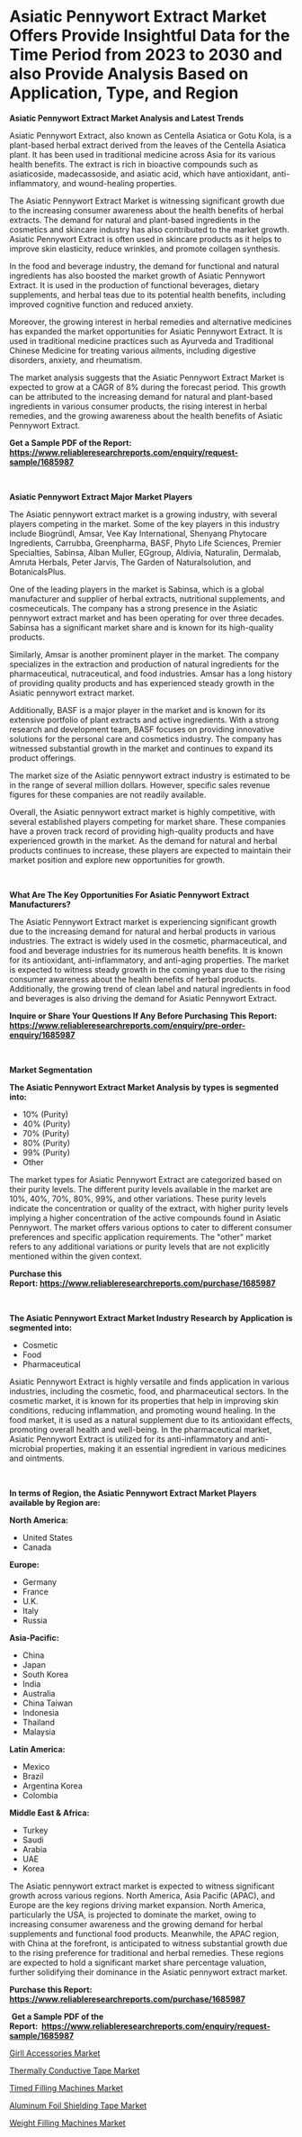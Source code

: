 <p><h1>Asiatic Pennywort Extract Market Offers Provide Insightful Data for the Time Period from 2023 to 2030 and also Provide Analysis Based on Application, Type, and Region</h1></p><p><strong>Asiatic Pennywort Extract Market Analysis and Latest Trends</strong></p>
<p><p>Asiatic Pennywort Extract, also known as Centella Asiatica or Gotu Kola, is a plant-based herbal extract derived from the leaves of the Centella Asiatica plant. It has been used in traditional medicine across Asia for its various health benefits. The extract is rich in bioactive compounds such as asiaticoside, madecassoside, and asiatic acid, which have antioxidant, anti-inflammatory, and wound-healing properties.</p><p>The Asiatic Pennywort Extract Market is witnessing significant growth due to the increasing consumer awareness about the health benefits of herbal extracts. The demand for natural and plant-based ingredients in the cosmetics and skincare industry has also contributed to the market growth. Asiatic Pennywort Extract is often used in skincare products as it helps to improve skin elasticity, reduce wrinkles, and promote collagen synthesis.</p><p>In the food and beverage industry, the demand for functional and natural ingredients has also boosted the market growth of Asiatic Pennywort Extract. It is used in the production of functional beverages, dietary supplements, and herbal teas due to its potential health benefits, including improved cognitive function and reduced anxiety.</p><p>Moreover, the growing interest in herbal remedies and alternative medicines has expanded the market opportunities for Asiatic Pennywort Extract. It is used in traditional medicine practices such as Ayurveda and Traditional Chinese Medicine for treating various ailments, including digestive disorders, anxiety, and rheumatism.</p><p>The market analysis suggests that the Asiatic Pennywort Extract Market is expected to grow at a CAGR of 8% during the forecast period. This growth can be attributed to the increasing demand for natural and plant-based ingredients in various consumer products, the rising interest in herbal remedies, and the growing awareness about the health benefits of Asiatic Pennywort Extract.</p></p>
<p><strong>Get a Sample PDF of the Report:&nbsp; <a href="https://www.reliableresearchreports.com/enquiry/request-sample/1685987">https://www.reliableresearchreports.com/enquiry/request-sample/1685987</a></strong></p>
<p>&nbsp;</p>
<p><strong>Asiatic Pennywort Extract Major Market Players</strong></p>
<p><p>The Asiatic pennywort extract market is a growing industry, with several players competing in the market. Some of the key players in this industry include Biogründl, Amsar, Vee Kay International, Shenyang Phytocare Ingredients, Carrubba, Greenpharma, BASF, Phyto Life Sciences, Premier Specialties, Sabinsa, Alban Muller, EGgroup, Aldivia, Naturalin, Dermalab, Amruta Herbals, Peter Jarvis, The Garden of Naturalsolution, and BotanicalsPlus.</p><p>One of the leading players in the market is Sabinsa, which is a global manufacturer and supplier of herbal extracts, nutritional supplements, and cosmeceuticals. The company has a strong presence in the Asiatic pennywort extract market and has been operating for over three decades. Sabinsa has a significant market share and is known for its high-quality products.</p><p>Similarly, Amsar is another prominent player in the market. The company specializes in the extraction and production of natural ingredients for the pharmaceutical, nutraceutical, and food industries. Amsar has a long history of providing quality products and has experienced steady growth in the Asiatic pennywort extract market.</p><p>Additionally, BASF is a major player in the market and is known for its extensive portfolio of plant extracts and active ingredients. With a strong research and development team, BASF focuses on providing innovative solutions for the personal care and cosmetics industry. The company has witnessed substantial growth in the market and continues to expand its product offerings.</p><p>The market size of the Asiatic pennywort extract industry is estimated to be in the range of several million dollars. However, specific sales revenue figures for these companies are not readily available.</p><p>Overall, the Asiatic pennywort extract market is highly competitive, with several established players competing for market share. These companies have a proven track record of providing high-quality products and have experienced growth in the market. As the demand for natural and herbal products continues to increase, these players are expected to maintain their market position and explore new opportunities for growth.</p></p>
<p>&nbsp;</p>
<p><strong>What Are The Key Opportunities For Asiatic Pennywort Extract Manufacturers?</strong></p>
<p><p>The Asiatic Pennywort Extract market is experiencing significant growth due to the increasing demand for natural and herbal products in various industries. The extract is widely used in the cosmetic, pharmaceutical, and food and beverage industries for its numerous health benefits. It is known for its antioxidant, anti-inflammatory, and anti-aging properties. The market is expected to witness steady growth in the coming years due to the rising consumer awareness about the health benefits of herbal products. Additionally, the growing trend of clean label and natural ingredients in food and beverages is also driving the demand for Asiatic Pennywort Extract.</p></p>
<p><strong>Inquire or Share Your Questions If Any Before Purchasing This Report: <a href="https://www.reliableresearchreports.com/enquiry/pre-order-enquiry/1685987">https://www.reliableresearchreports.com/enquiry/pre-order-enquiry/1685987</a></strong></p>
<p>&nbsp;</p>
<p><strong>Market Segmentation</strong></p>
<p><strong>The Asiatic Pennywort Extract Market Analysis by types is segmented into:</strong></p>
<p><ul><li>10% (Purity)</li><li>40% (Purity)</li><li>70% (Purity)</li><li>80% (Purity)</li><li>99% (Purity)</li><li>Other</li></ul></p>
<p><p>The market types for Asiatic Pennywort Extract are categorized based on their purity levels. The different purity levels available in the market are 10%, 40%, 70%, 80%, 99%, and other variations. These purity levels indicate the concentration or quality of the extract, with higher purity levels implying a higher concentration of the active compounds found in Asiatic Pennywort. The market offers various options to cater to different consumer preferences and specific application requirements. The "other" market refers to any additional variations or purity levels that are not explicitly mentioned within the given context.</p></p>
<p><strong>Purchase this Report:&nbsp;<a href="https://www.reliableresearchreports.com/purchase/1685987">https://www.reliableresearchreports.com/purchase/1685987</a></strong></p>
<p>&nbsp;</p>
<p><strong>The Asiatic Pennywort Extract Market Industry Research by Application is segmented into:</strong></p>
<p><ul><li>Cosmetic</li><li>Food</li><li>Pharmaceutical</li></ul></p>
<p><p>Asiatic Pennywort Extract is highly versatile and finds application in various industries, including the cosmetic, food, and pharmaceutical sectors. In the cosmetic market, it is known for its properties that help in improving skin conditions, reducing inflammation, and promoting wound healing. In the food market, it is used as a natural supplement due to its antioxidant effects, promoting overall health and well-being. In the pharmaceutical market, Asiatic Pennywort Extract is utilized for its anti-inflammatory and anti-microbial properties, making it an essential ingredient in various medicines and ointments.</p></p>
<p>&nbsp;</p>
<p><strong>In terms of Region, the Asiatic Pennywort Extract Market Players available by Region are:</strong></p>
<p>
    <p> <strong> North America: </strong>
        <ul>
            <li>United States</li>
            <li>Canada</li>
        </ul>
        </p> 
    <p> <strong> Europe: </strong>
        <ul>
            <li>Germany</li>
            <li>France</li>
            <li>U.K.</li>
            <li>Italy</li>
            <li>Russia</li>
        </ul>
        </p> 
    <p> <strong> Asia-Pacific: </strong>
        <ul>
            <li>China</li>
            <li>Japan</li>
            <li>South Korea</li>
            <li>India</li>
            <li>Australia</li>
            <li>China Taiwan</li>
            <li>Indonesia</li>
            <li>Thailand</li>
            <li>Malaysia</li>
        </ul>
        </p> 
    <p> <strong> Latin America: </strong>
        <ul>
            <li>Mexico</li>
            <li>Brazil</li>
            <li>Argentina Korea</li>
            <li>Colombia</li>
        </ul>
        </p> 
    <p> <strong> Middle East & Africa: </strong>
        <ul>
            <li>Turkey</li>
            <li>Saudi</li>
            <li>Arabia</li>
            <li>UAE</li>
            <li>Korea</li>
        </ul>
    </p>
    </p>
<p><p>The Asiatic pennywort extract market is expected to witness significant growth across various regions. North America, Asia Pacific (APAC), and Europe are the key regions driving market expansion. North America, particularly the USA, is projected to dominate the market, owing to increasing consumer awareness and the growing demand for herbal supplements and functional food products. Meanwhile, the APAC region, with China at the forefront, is anticipated to witness substantial growth due to the rising preference for traditional and herbal remedies. These regions are expected to hold a significant market share percentage valuation, further solidifying their dominance in the Asiatic pennywort extract market.</p></p>
<p><strong>Purchase this Report: <a href="https://www.reliableresearchreports.com/purchase/1685987">https://www.reliableresearchreports.com/purchase/1685987</a></strong></p>
<p>&nbsp;<strong>Get a Sample PDF of the Report:&nbsp;&nbsp;<a href="https://www.reliableresearchreports.com/enquiry/request-sample/1685987">https://www.reliableresearchreports.com/enquiry/request-sample/1685987</a></strong></p>
<p><strong></strong></p>
<p><p><a href="https://www.linkedin.com/pulse/girll-accessories-market-share-amp-new-trends-analysis/">Girll Accessories Market</a></p><p><a href="https://medium.com/@randallbode/thermally-conductive-tape-market-size-growth-forecast-2023-2030-8d282d36fd9c">Thermally Conductive Tape Market</a></p><p><a href="https://www.linkedin.com/pulse/timed-filling-machines-market-size-share-global-analysis-report/">Timed Filling Machines Market</a></p><p><a href="https://medium.com/@hazelbrakus/aluminum-foil-shielding-tape-market-size-growth-forecast-2023-2030-0de14718fdd5">Aluminum Foil Shielding Tape Market</a></p><p><a href="https://www.linkedin.com/pulse/weight-filling-machines-market-challenges-opportunities-growth/">Weight Filling Machines Market</a></p></p>
